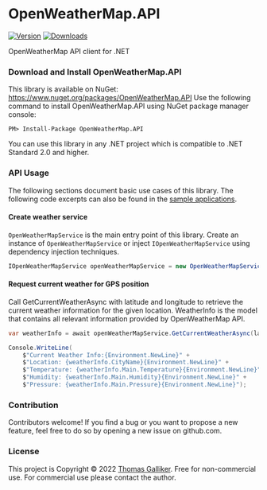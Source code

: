 # OpenWeatherMap.API
[![Version](https://img.shields.io/nuget/v/OpenWeatherMap.API.svg)](https://www.nuget.org/packages/OpenWeatherMap.API)  [![Downloads](https://img.shields.io/nuget/dt/OpenWeatherMap.API.svg)](https://www.nuget.org/packages/OpenWeatherMap.API)

OpenWeatherMap API client for .NET

### Download and Install OpenWeatherMap.API
This library is available on NuGet: https://www.nuget.org/packages/OpenWeatherMap.API
Use the following command to install OpenWeatherMap.API using NuGet package manager console:

    PM> Install-Package OpenWeatherMap.API

You can use this library in any .NET project which is compatible to .NET Standard 2.0 and higher.

### API Usage
The following sections document basic use cases of this library. The following code excerpts can also be found in the [sample applications](https://github.com/thomasgalliker/OpenWeatherMap.API/tree/develop/Samples).

#### Create weather service
`OpenWeatherMapService` is the main entry point of this library. Create an instance of `OpenWeatherMapService` or inject `IOpenWeatherMapService` using dependency injection techniques.
```C#
IOpenWeatherMapService openWeatherMapService = new OpenWeatherMapService(logger, openWeatherMapConfiguration);
```

#### Request current weather for GPS position
Call GetCurrentWeatherAsync with latitude and longitude to retrieve the current weather information for the given location. WeatherInfo is the model that contains all relevant information provided by OpenWeatherMap API.
```C#
var weatherInfo = await openWeatherMapService.GetCurrentWeatherAsync(latitude: 47.1823761d, longitude: 8.4611036d);

Console.WriteLine(
    $"Current Weather Info:{Environment.NewLine}" +
    $"Location: {weatherInfo.CityName}{Environment.NewLine}" +
    $"Temperature: {weatherInfo.Main.Temperature}{Environment.NewLine}" +
    $"Humidity: {weatherInfo.Main.Humidity}{Environment.NewLine}" +
    $"Pressure: {weatherInfo.Main.Pressure}{Environment.NewLine}");
```

### Contribution
Contributors welcome! If you find a bug or you want to propose a new feature, feel free to do so by opening a new issue on github.com.

### License
This project is Copyright &copy; 2022 [Thomas Galliker](https://ch.linkedin.com/in/thomasgalliker). Free for non-commercial use. For commercial use please contact the author.
